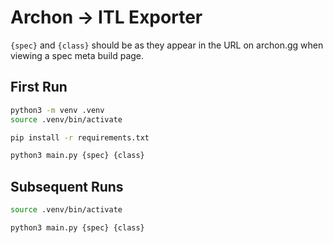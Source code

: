 # Archon -> ITL Exporter

`{spec}` and `{class}` should be as they appear in the URL on archon.gg when viewing a spec meta build page.

## First Run

```bash
python3 -m venv .venv
source .venv/bin/activate

pip install -r requirements.txt

python3 main.py {spec} {class}
```

## Subsequent Runs

```bash
source .venv/bin/activate

python3 main.py {spec} {class}
```
